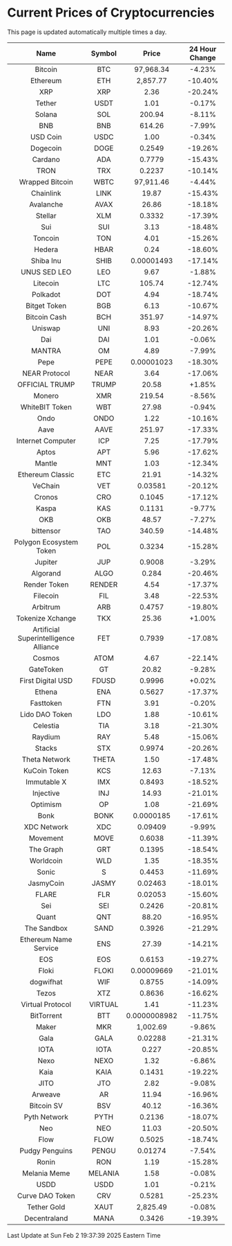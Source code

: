 # Current Prices of Cryptocurrencies
This page is updated automatically multiple times a day.

| Name | Symbol | Price | 24 Hour Change |
| :---: |:---:| :---: | :---: |
| Bitcoin | BTC | 97,968.34 | -4.23% |
| Ethereum | ETH | 2,857.77 | -10.40% |
| XRP | XRP | 2.36 | -20.24% |
| Tether | USDT | 1.01 | -0.17% |
| Solana | SOL | 200.94 | -8.11% |
| BNB | BNB | 614.26 | -7.99% |
| USD Coin | USDC | 1.00 | -0.34% |
| Dogecoin | DOGE | 0.2549 | -19.26% |
| Cardano | ADA | 0.7779 | -15.43% |
| TRON | TRX | 0.2237 | -10.14% |
| Wrapped Bitcoin | WBTC | 97,911.46 | -4.44% |
| Chainlink | LINK | 19.87 | -15.43% |
| Avalanche | AVAX | 26.86 | -18.18% |
| Stellar | XLM | 0.3332 | -17.39% |
| Sui | SUI | 3.13 | -18.48% |
| Toncoin | TON | 4.01 | -15.26% |
| Hedera | HBAR | 0.24 | -18.60% |
| Shiba Inu | SHIB | 0.00001493 | -17.14% |
| UNUS SED LEO | LEO | 9.67 | -1.88% |
| Litecoin | LTC | 105.74 | -12.74% |
| Polkadot | DOT | 4.94 | -18.74% |
| Bitget Token | BGB | 6.13 | -10.67% |
| Bitcoin Cash | BCH | 351.97 | -14.97% |
| Uniswap | UNI | 8.93 | -20.26% |
| Dai | DAI | 1.01 | -0.06% |
| MANTRA | OM | 4.89 | -7.99% |
| Pepe | PEPE | 0.00001023 | -18.30% |
| NEAR Protocol | NEAR | 3.64 | -17.06% |
| OFFICIAL TRUMP | TRUMP | 20.58 | +1.85% |
| Monero | XMR | 219.54 | -8.56% |
| WhiteBIT Token | WBT | 27.98 | -0.94% |
| Ondo | ONDO | 1.22 | -10.16% |
| Aave | AAVE | 251.97 | -17.33% |
| Internet Computer | ICP | 7.25 | -17.79% |
| Aptos | APT | 5.96 | -17.62% |
| Mantle | MNT | 1.03 | -12.34% |
| Ethereum Classic | ETC | 21.91 | -14.32% |
| VeChain | VET | 0.03581 | -20.12% |
| Cronos | CRO | 0.1045 | -17.12% |
| Kaspa | KAS | 0.1131 | -9.77% |
| OKB | OKB | 48.57 | -7.27% |
| bittensor | TAO | 340.59 | -14.48% |
| Polygon Ecosystem Token | POL | 0.3234 | -15.28% |
| Jupiter | JUP | 0.9008 | -3.29% |
| Algorand | ALGO | 0.284 | -20.46% |
| Render Token | RENDER | 4.54 | -17.37% |
| Filecoin | FIL | 3.48 | -22.53% |
| Arbitrum | ARB | 0.4757 | -19.80% |
| Tokenize Xchange | TKX | 25.36 | +1.00% |
| Artificial Superintelligence Alliance | FET | 0.7939 | -17.08% |
| Cosmos | ATOM | 4.67 | -22.14% |
| GateToken | GT | 20.82 | -9.28% |
| First Digital USD | FDUSD | 0.9996 | +0.02% |
| Ethena | ENA | 0.5627 | -17.37% |
| Fasttoken | FTN | 3.91 | -0.20% |
| Lido DAO Token | LDO | 1.88 | -10.61% |
| Celestia | TIA | 3.18 | -21.30% |
| Raydium | RAY | 5.48 | -15.06% |
| Stacks | STX | 0.9974 | -20.26% |
| Theta Network | THETA | 1.50 | -17.48% |
| KuCoin Token | KCS | 12.63 | -7.13% |
| Immutable X | IMX | 0.8493 | -18.52% |
| Injective | INJ | 14.93 | -21.01% |
| Optimism | OP | 1.08 | -21.69% |
| Bonk | BONK | 0.0000185 | -17.61% |
| XDC Network | XDC | 0.09409 | -9.99% |
| Movement | MOVE | 0.6038 | -11.39% |
| The Graph | GRT | 0.1395 | -18.54% |
| Worldcoin | WLD | 1.35 | -18.35% |
| Sonic | S | 0.4453 | -11.69% |
| JasmyCoin | JASMY | 0.02463 | -18.01% |
| FLARE | FLR | 0.02053 | -15.60% |
| Sei | SEI | 0.2426 | -20.81% |
| Quant | QNT | 88.20 | -16.95% |
| The Sandbox | SAND | 0.3926 | -21.29% |
| Ethereum Name Service | ENS | 27.39 | -14.21% |
| EOS | EOS | 0.6153 | -19.27% |
| Floki | FLOKI | 0.00009669 | -21.01% |
| dogwifhat | WIF | 0.8755 | -14.09% |
| Tezos | XTZ | 0.8636 | -16.62% |
| Virtual Protocol | VIRTUAL | 1.41 | -11.23% |
| BitTorrent | BTT | 0.0000008982 | -11.75% |
| Maker | MKR | 1,002.69 | -9.86% |
| Gala | GALA | 0.02288 | -21.31% |
| IOTA | IOTA | 0.227 | -20.85% |
| Nexo | NEXO | 1.32 | -6.86% |
| Kaia | KAIA | 0.1431 | -19.22% |
| JITO | JTO | 2.82 | -9.08% |
| Arweave | AR | 11.94 | -16.96% |
| Bitcoin SV | BSV | 40.12 | -16.36% |
| Pyth Network | PYTH | 0.2136 | -18.07% |
| Neo | NEO | 11.03 | -20.50% |
| Flow | FLOW | 0.5025 | -18.74% |
| Pudgy Penguins | PENGU | 0.01274 | -7.54% |
| Ronin | RON | 1.19 | -15.28% |
| Melania Meme | MELANIA | 1.58 | -0.08% |
| USDD | USDD | 1.01 | -0.21% |
| Curve DAO Token | CRV | 0.5281 | -25.23% |
| Tether Gold | XAUT | 2,825.49 | -0.08% |
| Decentraland | MANA | 0.3426 | -19.39% |

Last Update at Sun Feb  2 19:37:39 2025 Eastern Time